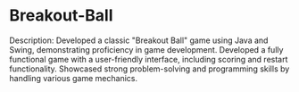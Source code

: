 # Breakout-Ball
Description: Developed a classic "Breakout Ball" game
using Java and Swing, demonstrating proficiency in
game development.
Developed a fully functional game with a user-friendly
interface, including scoring and restart functionality.
Showcased strong problem-solving and programming
skills by handling various game mechanics.
